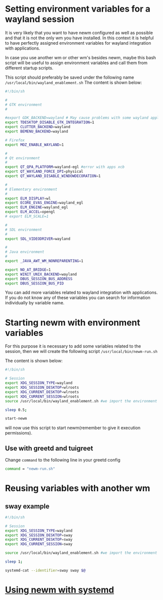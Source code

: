 # Setting environment variables for a wayland session

It is very likely that you want to have newm configured as well as possible and that it is not the only wm you have installed. In this context it is helpful to have perfectly assigned environment variables for wayland integration with applications.


In case you use another wm or other wm's besides newm, maybe this bash script will be useful to assign environment variables and call them from different startup scripts.

 This script should preferably be saved under the following name `/usr/local/bin/wayland_enablement.sh`
 The content is shown below:

 ``` bash
 #!/bin/sh

#
# GTK environment
#

#export GDK_BACKEND=wayland # May cause problems with some wayland applications
export TDESKTOP_DISABLE_GTK_INTEGRATION=1
export CLUTTER_BACKEND=wayland
export BEMENU_BACKEND=wayland

# Firefox
export MOZ_ENABLE_WAYLAND=1

#
# Qt environment
#
export QT_QPA_PLATFORM=wayland-egl #error with apps xcb
export QT_WAYLAND_FORCE_DPI=physical
export QT_WAYLAND_DISABLE_WINDOWDECORATION=1

#
# Elementary environment
#
export ELM_DISPLAY=wl
export ECORE_EVAS_ENGINE=wayland_egl
export ELM_ENGINE=wayland_egl
export ELM_ACCEL=opengl
# export ELM_SCALE=1

#
# SDL environment
#
export SDL_VIDEODRIVER=wayland

#
# Java environment
#
export _JAVA_AWT_WM_NONREPARENTING=1

export NO_AT_BRIDGE=1
export WINIT_UNIX_BACKEND=wayland
export DBUS_SESSION_BUS_ADDRESS
export DBUS_SESSION_BUS_PID
 ```
 You can add more variables related to wayland integration with applications. If you do not know any of these variables you can search for information individually by variable name.


# Starting newm with environment variables

For this purpose it is necessary to add some variables related to the session,
then we will create the following script `/usr/local/bin/newm-run.sh`

 The content is shown below:

 ``` bash
#!/bin/sh

# Session
export XDG_SESSION_TYPE=wayland
export XDG_SESSION_DESKTOP=wlroots
export XDG_CURRENT_DESKTOP=wlroots
export XDG_CURRENT_SESSION=wlroots
source /usr/local/bin/wayland_enablement.sh #we import the environment variables defined above

sleep 0.5;

start-newm
 ```

 will now use this script to start newm(remember to give it execution permissions).

## Use with greetd and tuigreet

Change `command` to the following line in your greetd config

``` bash
command = "newm-run.sh"
```

# Reusing variables with another wm

## sway example

 ``` bash
#!/bin/sh

# Session
export XDG_SESSION_TYPE=wayland
export XDG_SESSION_DESKTOP=sway
export XDG_CURRENT_DESKTOP=sway
export XDG_CURRENT_SESSION=sway

source /usr/local/bin/wayland_enablement.sh #we import the environment variables defined above

sleep 1;

systemd-cat --identifier=sway sway $@
 ```


# [Using newm with systemd](./SYSTEMD.md)
